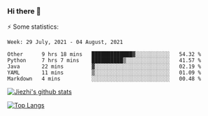 ### Hi there 👋

⚡ Some statistics:

<!--START_SECTION:waka-->
```text
Week: 29 July, 2021 - 04 August, 2021

Other      9 hrs 18 mins   █████████████▓░░░░░░░░░░░   54.32 % 
Python     7 hrs 7 mins    ██████████▒░░░░░░░░░░░░░░   41.57 % 
Java       22 mins         ▓░░░░░░░░░░░░░░░░░░░░░░░░   02.19 % 
YAML       11 mins         ▒░░░░░░░░░░░░░░░░░░░░░░░░   01.09 % 
Markdown   4 mins          ░░░░░░░░░░░░░░░░░░░░░░░░░   00.48 % 
```
<!--END_SECTION:waka-->

[![Jiezhi's github stats](https://github-readme-stats.vercel.app/api?username=Jiezhi&show_icons=true)](https://github.com/Jiezhi/github-readme-stats)

[![Top Langs](https://github-readme-stats.vercel.app/api/top-langs/?username=Jiezhi&hide=javascript,html)](https://github.com/Jiezhi/github-readme-stats)
<!--
**Jiezhi/Jiezhi** is a ✨ _special_ ✨ repository because its `README.md` (this file) appears on your GitHub profile.

Here are some ideas to get you started:

- 🔭 I’m currently working on ...
- 🌱 I’m currently learning ...
- 👯 I’m looking to collaborate on ...
- 🤔 I’m looking for help with ...
- 💬 Ask me about ...
- 📫 How to reach me: ...
- 😄 Pronouns: ...
- ⚡ Fun fact: ...
-->


